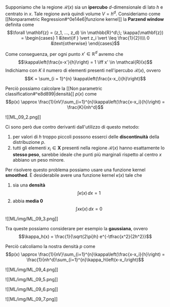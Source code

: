 Supponiamo che la regione $\mathcal{R}(x)$ sia un **ipercubo** $d$-dimensionale di lato $h$ e centrato in $x$.
Tale regione avrà quindi volume $V = h^d$.
Consideriamo come [[Nonparametric Regression#^0e14e6|funzione kernel]] la **Parzend window** definita come
$$\forall \mathbf{z} = (z_1, ..., z_d) \in \mathbb{R}^d\;\;  \kappa(\mathbf{z}) = \begin{cases}
1 &\text{if } \vert z_i \vert \leq \frac{1}{2}\\\\
0 &\text{otherwise}
\end{cases}$$

Come conseguenza, per ogni punto $x' \in \mathbb{R}^d$ avremo che $$\kappa\left(\frac{x-x'}{h}\right) = 1 \iff x' \in \mathcal{R}(x)$$
Indichiamo con $K$ il numero di elementi presenti nell'ipercubo $\mathcal{R}(x)$, ovvero $$K = \sum_{i = 1}^{n} \kappa\left(\frac{x-x_i}{h}\right)$$

Perciò possiamo calcolare la [[Non parametric classification#^e8d899|densità]] $p(x)$ come $$p(x) \approx \frac{1}{nV}\sum_{i=1}^{n}\kappa\left(\frac{x-x_i}{h}\right) = \frac{K}{nh^d}$$

![[ML_09_2.png]]


Ci sono però due contro derivanti dall'utilizzo di questo metodo:
1. per valori di $h$ troppo piccoli possono esserci delle **discontinuità** della distribuzione $p$.
2. tutti gli elementi $x_i \in \mathbf{X}$ presenti nella regione $\mathcal{R}(x)$ hanno esattamente lo **stesso peso**, sarebbe ideale che punti più marginali rispetto al centro $x$ abbiano un peso minore.

Per risolvere questo problema possiamo usare una funzione kernel **smoothed**.
È desiderabile avere una funzione kernel $\kappa(x)$ tale che
1. sia una **densità** $$\int\kappa(x) \,dx = 1$$
2. abbia **media 0** $$\int x\kappa(x) \,dx = 0$$

 ![[ML/img/ML_09_3.png]]

Tra queste possiamo considerare per esempio la **gaussiana**, ovvero $$\kappa_h(x) = \frac{1}{\sqrt{2\pi}h} e^{-\tfrac{x^2}{2h^2}}$$

Perciò calcoliamo la nostra densità $p$ come
$$p(x) \approx \frac{1}{nV}\sum_{i=1}^{n}\kappa\left(\frac{x-x_i}{h}\right) = \frac{1}{nh^d}\sum_{i=1}^{n}\kappa_h\left(x-x_i\right)$$

![[ML/img/ML_09_4.png]]

![[ML/img/ML_09_5.png]]

![[ML/img/ML_09_6.png]]

![[ML/img/ML_09_7.png]]

